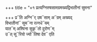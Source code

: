 +++
title = "०१ प्रत्यग्निरुषसामग्रमख्यद्विभातीनां सुमना"

+++
प्र᳓ति अग्नि᳓र् उष᳓साम् अ᳓ग्रम् अख्यद्  
विभातीनां᳓ सुम᳓ना रत्नधे᳓यम्  
यात᳓म् अश्विना सुकृ᳓तो दुरोण᳓म्  
उ᳓त् सू᳓रियो ज्यो᳓तिषा देव᳓ एति